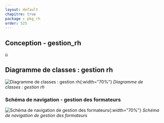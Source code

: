 ```yaml
---
layout: default
chapitre: true
package : pkg_rh
order: 525
---
```


## Conception - gestion_rh
ù

## Diagramme de classes : gestion rh

![Diagramme de classes : gestion rh](/prototype/diagrammes/pkg_rh/classes_pkg_rh.svg){:width="70%"}
*Diagramme de classes : gestion rh*

### Schéma de navigation -  gestion des formateurs

<!-- TODO conception-3 : Donnez le schéma de navigation de l'interface CRUD de gestion des formateurs -->

![Schéma de navigation de gestion des formateurs](/prototype/diagrammes/pkg_rh/schéma-navigation-gestion-formateurs.svg){:width="70%"}
*Schéma de navigation de gestion des formateurs*
